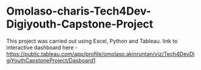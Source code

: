 # Omolaso-charis-Tech4Dev-Digiyouth-Capstone-Project
This project was carried out using Excel, Python and Tableau. 
link to interactive dashboard here - https://public.tableau.com/app/profile/omolaso.akinruntan/viz/Tech4DevDigiYouthCapstoneProject/Dasboard1

